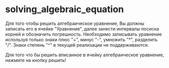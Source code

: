 # solving_algebraic_equation
Для того чтобы решить алгебраическое уравнение, Вы должны записать его в ячейке "Уравнение", далее занести интервалы посиска корней и обозначить погрешность.
Необходимо записывать уравнение используя только знаки плюс "+", минус "-", умножить "*", разделить "/". Знаки степень "^" в текущей реализации не поддерживаются.

Для того что бы решить вписанное в ячейку алгебраическое уравнение, нажмите на кнопку решить!